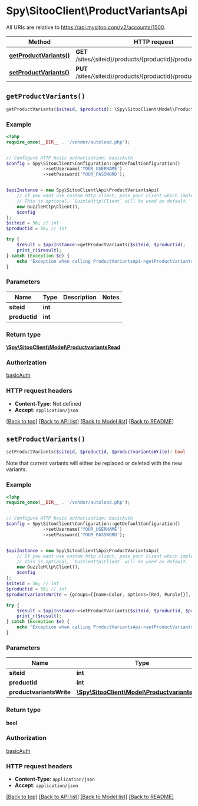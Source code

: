 # Spy\SitooClient\ProductVariantsApi

All URIs are relative to https://api.mysitoo.com/v2/accounts/1500.

Method | HTTP request | Description
------------- | ------------- | -------------
[**getProductVariants()**](ProductVariantsApi.md#getProductVariants) | **GET** /sites/{siteid}/products/{productid}/productvariants.json | 
[**setProductVariants()**](ProductVariantsApi.md#setProductVariants) | **PUT** /sites/{siteid}/products/{productid}/productvariants.json | 


## `getProductVariants()`

```php
getProductVariants($siteid, $productid): \Spy\SitooClient\Model\ProductvariantsRead
```



### Example

```php
<?php
require_once(__DIR__ . '/vendor/autoload.php');


// Configure HTTP basic authorization: basicAuth
$config = Spy\SitooClient\Configuration::getDefaultConfiguration()
              ->setUsername('YOUR_USERNAME')
              ->setPassword('YOUR_PASSWORD');


$apiInstance = new Spy\SitooClient\Api\ProductVariantsApi(
    // If you want use custom http client, pass your client which implements `GuzzleHttp\ClientInterface`.
    // This is optional, `GuzzleHttp\Client` will be used as default.
    new GuzzleHttp\Client(),
    $config
);
$siteid = 56; // int
$productid = 56; // int

try {
    $result = $apiInstance->getProductVariants($siteid, $productid);
    print_r($result);
} catch (Exception $e) {
    echo 'Exception when calling ProductVariantsApi->getProductVariants: ', $e->getMessage(), PHP_EOL;
}
```

### Parameters

Name | Type | Description  | Notes
------------- | ------------- | ------------- | -------------
 **siteid** | **int**|  |
 **productid** | **int**|  |

### Return type

[**\Spy\SitooClient\Model\ProductvariantsRead**](../Model/ProductvariantsRead.md)

### Authorization

[basicAuth](../../README.md#basicAuth)

### HTTP request headers

- **Content-Type**: Not defined
- **Accept**: `application/json`

[[Back to top]](#) [[Back to API list]](../../README.md#endpoints)
[[Back to Model list]](../../README.md#models)
[[Back to README]](../../README.md)

## `setProductVariants()`

```php
setProductVariants($siteid, $productid, $productvariantsWrite): bool
```



Note that current variants will either be replaced or deleted with the new variants.

### Example

```php
<?php
require_once(__DIR__ . '/vendor/autoload.php');


// Configure HTTP basic authorization: basicAuth
$config = Spy\SitooClient\Configuration::getDefaultConfiguration()
              ->setUsername('YOUR_USERNAME')
              ->setPassword('YOUR_PASSWORD');


$apiInstance = new Spy\SitooClient\Api\ProductVariantsApi(
    // If you want use custom http client, pass your client which implements `GuzzleHttp\ClientInterface`.
    // This is optional, `GuzzleHttp\Client` will be used as default.
    new GuzzleHttp\Client(),
    $config
);
$siteid = 56; // int
$productid = 56; // int
$productvariantsWrite = {groups=[{name=Color, options=[Red, Purple]}], variants=[{productid=21, active=true, activepos=true, title=Blanket Red, sku=54051-1, deliverystatus=, moneyprice=59.00, moneypriceorg=59.00, moneypricein=8.00, moneyofferprice=0.00, barcode=, friendly=blanket-red, attributes=[Red]}, {productid=0, active=true, activepos=true, title=Blanket Purple, sku=54051-10, deliverystatus=, moneyprice=189.00, moneypriceorg=0.00, moneypricein=8.00, moneyofferprice=0.00, barcode=, friendly=blanket-purple, attributes=[Purple]}]}; // \Spy\SitooClient\Model\ProductvariantsWrite

try {
    $result = $apiInstance->setProductVariants($siteid, $productid, $productvariantsWrite);
    print_r($result);
} catch (Exception $e) {
    echo 'Exception when calling ProductVariantsApi->setProductVariants: ', $e->getMessage(), PHP_EOL;
}
```

### Parameters

Name | Type | Description  | Notes
------------- | ------------- | ------------- | -------------
 **siteid** | **int**|  |
 **productid** | **int**|  |
 **productvariantsWrite** | [**\Spy\SitooClient\Model\ProductvariantsWrite**](../Model/ProductvariantsWrite.md)|  |

### Return type

**bool**

### Authorization

[basicAuth](../../README.md#basicAuth)

### HTTP request headers

- **Content-Type**: `application/json`
- **Accept**: `application/json`

[[Back to top]](#) [[Back to API list]](../../README.md#endpoints)
[[Back to Model list]](../../README.md#models)
[[Back to README]](../../README.md)
